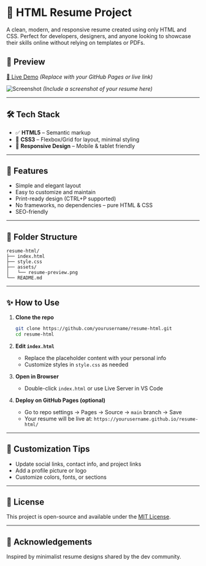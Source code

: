 # 🧾 HTML Resume Project

A clean, modern, and responsive resume created using only HTML and CSS. Perfect for developers, designers, and anyone looking to showcase their skills online without relying on templates or PDFs.

## 🚀 Preview 
 
[🔗 Live Demo](https://yourusername.github.io/resume-html/)
*(Replace with your GitHub Pages or live link)*

![Screenshot](assets/resume-preview.png)
*(Include a screenshot of your resume here)*

--- 

## 🛠️ Tech Stack

* ✅ **HTML5** – Semantic markup
* 🎨 **CSS3** – Flexbox/Grid for layout, minimal styling
* 📱 **Responsive Design** – Mobile & tablet friendly

---

## 📄 Features

* Simple and elegant layout
* Easy to customize and maintain
* Print-ready design (CTRL+P supported)
* No frameworks, no dependencies – pure HTML & CSS
* SEO-friendly

---

## 📁 Folder Structure

```
resume-html/
├── index.html
├── style.css
├── assets/
│   └── resume-preview.png
└── README.md
```

---

## ✨ How to Use

1. **Clone the repo**

   ```bash
   git clone https://github.com/yourusername/resume-html.git
   cd resume-html
   ```

2. **Edit `index.html`**

   * Replace the placeholder content with your personal info
   * Customize styles in `style.css` as needed

3. **Open in Browser**

   * Double-click `index.html` or use Live Server in VS Code

4. **Deploy on GitHub Pages (optional)**

   * Go to repo settings → Pages → Source → `main` branch → Save
   * Your resume will be live at: `https://yourusername.github.io/resume-html/`

---

## 📌 Customization Tips

* Update social links, contact info, and project links
* Add a profile picture or logo
* Customize colors, fonts, or sections

---

## 📃 License

This project is open-source and available under the [MIT License](LICENSE).

---

## 🙌 Acknowledgements

Inspired by minimalist resume designs shared by the dev community.

